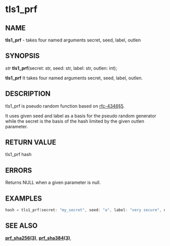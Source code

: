 # tls1_prf

## NAME

**tls1_prf** - takes four named arguments secret, seed, label, outlen
## SYNOPSIS

*str* **tls1_prf**(secret: str, seed: str, label: str, outlen: int);

**tls1_prf** It takes four named arguments secret, seed, label, outlen.

## DESCRIPTION

tls1_prf is pseudo random function based on [rfc-4346§5](https://www.rfc-editor.org/rfc/rfc4346.html). 

It uses given seed and label as a basis for the pseudo random generator while the secret is the basis of the hash limited by the given outlen parameter. 


## RETURN VALUE

tls1_prf hash

## ERRORS

Returns NULL when a given parameter is null.

## EXAMPLES

```cpp
hash = tls1_prf(secret: "my_secret", seed: "a", label: "very secure", outlenL 48);
```

## SEE ALSO

**[prf_sha256(3)](prf_sha256.md)**,
**[prf_sha384(3)](prf_sha384.md)**,
